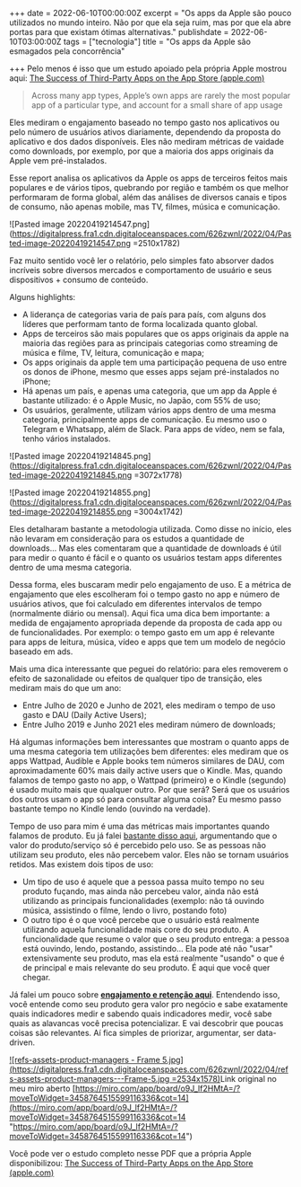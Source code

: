 +++
date = 2022-06-10T00:00:00Z
excerpt = "Os apps da Apple são pouco utilizados no mundo inteiro. Não por que ela seja ruim, mas por que ela abre portas para que existam ótimas alternativas."
publishdate = 2022-06-10T03:00:00Z
tags = ["tecnologia"]
title = "Os apps da Apple são esmagados pela concorrência"

+++
Pelo menos é isso que um estudo apoiado pela própria Apple mostrou aqui: [The Success of Third-Party Apps on the App Store (apple.com)](https://www.apple.com/newsroom/pdfs/the-success-of-third-party-apps-on-the-app-store.pdf)

> Across many app types, Apple’s own apps are rarely the most popular app of a particular type, and account for a small share of app usage

Eles mediram o engajamento baseado no tempo gasto nos aplicativos ou pelo número de usuários ativos diariamente, dependendo da proposta do aplicativo e dos dados disponíveis. Eles não mediram métricas de vaidade como downloads, por exemplo, por que a maioria dos apps originais da Apple vem pré-instalados.

Esse report analisa os aplicativos da Apple os apps de terceiros feitos mais populares e de vários tipos, quebrando por região e também os que melhor performaram de forma global, além das análises de diversos canais e tipos de consumo, não apenas mobile, mas TV, filmes, música e comunicação.

![Pasted image 20220419214547.png](https://digitalpress.fra1.cdn.digitaloceanspaces.com/626zwnl/2022/04/Pasted-image-20220419214547.png =2510x1782)

Faz muito sentido você ler o relatório, pelo simples fato absorver dados incríveis sobre diversos mercados e comportamento de usuário e seus dispositivos + consumo de conteúdo.

Alguns highlights:

* A liderança de categorias varia de país para país, com alguns dos líderes que performam tanto de forma localizada quanto global.
* Apps de terceiros são mais populares que os apps originais da apple na maioria das regiões para as principais categorias como streaming de música e filme, TV, leitura, comunicação e mapa;
* Os apps originais da apple tem uma participação pequena de uso entre os donos de iPhone, mesmo que esses apps sejam pré-instalados no iPhone;
* Há apenas um país, e apenas uma categoria, que um app da Apple é bastante utilizado: é o Apple Music, no Japão, com 55% de uso;
* Os usuários, geralmente, utilizam vários apps dentro de uma mesma categoria, principalmente apps de comunicação. Eu mesmo uso o Telegram e Whatsapp, além de Slack. Para apps de vídeo, nem se fala, tenho vários instalados.

![Pasted image 20220419214845.png](https://digitalpress.fra1.cdn.digitaloceanspaces.com/626zwnl/2022/04/Pasted-image-20220419214845.png =3072x1778)

![Pasted image 20220419214855.png](https://digitalpress.fra1.cdn.digitaloceanspaces.com/626zwnl/2022/04/Pasted-image-20220419214855.png =3004x1742)

Eles detalharam bastante a metodologia utilizada. Como disse no início, eles não levaram em consideração para os estudos a quantidade de downloads... Mas eles comentaram que a quantidade de downloads é útil para medir o quanto é fácil e o quanto os usuários testam apps diferentes dentro de uma mesma categoria.

Dessa forma, eles buscaram medir pelo engajamento de uso. E a métrica de engajamento que eles escolheram foi o tempo gasto no app e número de usuários ativos, que foi calculado em diferentes intervalos de tempo (normalmente diário ou mensal). Aqui fica uma dica bem importante: a medida de engajamento apropriada depende da proposta de cada app ou de funcionalidades. Por exemplo: o tempo gasto em um app é relevante para apps de leitura, música, vídeo e apps que tem um modelo de negócio baseado em ads.

Mais uma dica interessante que peguei do relatório: para eles removerem o efeito de sazonalidade ou efeitos de qualquer tipo de transição, eles mediram mais do que um ano:

* Entre Julho de 2020 e Junho de 2021, eles mediram o tempo de uso gasto e DAU (Daily Active Users);
* Entre Julho 2019 e Junho 2021 eles mediram número de downloads;

Há algumas informações bem interessantes que mostram o quanto apps de uma mesma categoria tem utilizações bem diferentes: eles mediram que os apps Wattpad, Audible e Apple books tem números similares de DAU, com aproximadamente 60% mais daily active users que o Kindle. Mas, quando falamos de tempo gasto no app, o Wattpad (primeiro) e o Kindle (segundo) é usado muito mais que qualquer outro. Por que será? Será que os usuários dos outros usam o app só para consultar alguma coisa? Eu mesmo passo bastante tempo no Kindle lendo (ouvindo na verdade).

Tempo de uso para mim é uma das métricas mais importantes quando falamos de produto. Eu já falei [bastante disso aqui](https://diegoeis.com/service-dominant-logic-marketing/), argumentando que o valor do produto/serviço só é percebido pelo uso. Se as pessoas não utilizam seu produto, eles não percebem valor. Eles não se tornam usuários retidos. Mas existem dois tipos de uso:

* Um tipo de uso é aquele que a pessoa passa muito tempo no seu produto fuçando, mas ainda não percebeu valor, ainda não está utilizando as principais funcionalidades (exemplo: não tá ouvindo música, assistindo o filme, lendo o livro, postando foto)
* O outro tipo é o que você percebe que o usuário está realmente utilizando aquela funcionalidade mais core do seu produto. A funcionalidade que resume o valor que o seu produto entrega: a pessoa está ouvindo, lendo, postando, assistindo... Ela pode até não "usar" extensivamente seu produto, mas ela está realmente "usando" o que é de principal e mais relevante do seu produto. É aqui que você quer chegar.

Já falei um pouco sobre [**engajamento e retenção aqui**](https://diegoeis.com/sobre-engajamento-produtos-digitais/). Entendendo isso, você entende como seu produto gera valor pro negócio e sabe exatamente quais indicadores medir e sabendo quais indicadores medir, você sabe quais as alavancas você precisa potencializar. E vai descobrir que poucas coisas são relevantes. Aí fica simples de priorizar, argumentar, ser data-driven.

[![refs-assets-product-managers - Frame 5.jpg](https://digitalpress.fra1.cdn.digitaloceanspaces.com/626zwnl/2022/04/refs-assets-product-managers---Frame-5.jpg =2534x1578)](https://miro.com/app/board/o9J_lf2HMtA=/?moveToWidget=3458764515599116336&cot=14)Link original no meu miro aberto [https://miro.com/app/board/o9J_lf2HMtA=/?moveToWidget=3458764515599116336&cot=14](https://miro.com/app/board/o9J_lf2HMtA=/?moveToWidget=3458764515599116336&cot=14 "https://miro.com/app/board/o9J_lf2HMtA=/?moveToWidget=3458764515599116336&cot=14")

Você pode ver o estudo completo nesse PDF que a própria Apple disponibilizou: [The Success of Third-Party Apps on the App Store (apple.com)](https://www.apple.com/newsroom/pdfs/the-success-of-third-party-apps-on-the-app-store.pdf)
